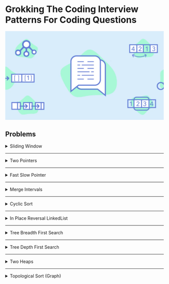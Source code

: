 # Grokking The Coding Interview Patterns For Coding Questions

![[Grokking The Coding Interview Patterns For Coding Questions]](Educitive.io.webp)

## Problems

<details>
<summary>Sliding Window</summary>

| #   | Problem                                               | Topic                             | Language                                                                                                                                                                                                                                                                                                                                                                             |
|-----|-------------------------------------------------------|-----------------------------------|--------------------------------------------------------------------------------------------------------------------------------------------------------------------------------------------------------------------------------------------------------------------------------------------------------------------------------------------------------------------------------------|
| 1   | Average of all contiguous sub arrays of size K        | Arrays & Sliding Window           | [java](https://github.com/EbrahimMohamed2611/Grokking-The-Coding-Interview-Patterns-For-Coding-Questions/blob/main/src/main/java/io/educative/patternSlidingWindow/AverageOfAllContiguousSubArraysOfSizeK.java)                                                                                                                                                                      |
| 2   | Maximum Sum Subarray of Size K                        | Arrays & Sliding Window           | [java](https://github.com/EbrahimMohamed2611/Grokking-The-Coding-Interview-Patterns-For-Coding-Questions/blob/main/src/main/java/io/educative/patternSlidingWindow/MaximumSumSubArrayOfSizeK.java) [C++](https://github.com/EbrahimMohamed2611/Grokking-The-Coding-Interview-Patterns-For-Coding-Questions/blob/main/Using%20C%2B%2B/Sliding%20Window/MaximumSumSubarrayOfSizeK.cpp) |
| 3   | Smallest Subarray with a given sum                    | Arrays & Sliding Window           | [java](https://github.com/EbrahimMohamed2611/Grokking-The-Coding-Interview-Patterns-For-Coding-Questions/blob/main/src/main/java/io/educative/patternSlidingWindow/SmallestSubarrayWithAGivenSum.java)                                                                                                                                                                               |
| 4   | Longest Substring with K Distinct Characters          | Arrays & Hashing & Sliding Window | [java](https://github.com/EbrahimMohamed2611/Grokking-The-Coding-Interview-Patterns-For-Coding-Questions/blob/main/src/main/java/io/educative/patternSlidingWindow/LongestSubstringWithKDistinctCharacters.java)                                                                                                                                                                     |
| 5   | Fruits Into Baskets                                   | Arrays & Hashing & Sliding Window | [java](https://github.com/EbrahimMohamed2611/Grokking-The-Coding-Interview-Patterns-For-Coding-Questions/blob/main/src/main/java/io/educative/patternSlidingWindow/FruitsIntoBaskets.java)                                                                                                                                                                                           |
| 6   | Longest Substring Without Repeating Characters        | Arrays & Hashing & Sliding Window | [java](https://github.com/EbrahimMohamed2611/Grokking-The-Coding-Interview-Patterns-For-Coding-Questions/blob/main/src/main/java/io/educative/patternSlidingWindow/LongestSubstringWithoutRepeatingCharacters.java)                                                                                                                                                                  |

</details>

---
<details>
<summary>Two Pointers</summary>

| #   | Problem                             | Topic                           | Language |
|-----|-------------------------------------|---------------------------------|----------|
| 1   | Pair with Target Sum                | Arrays & Two Pointers & Hashing | java     |
| 2   | Remove Duplicates From Sorted Array | Arrays & Two Pointers           | java     |
| 3   | Remove Element From UnSorted Array  | Arrays & Two Pointers           | java     |
| 4   | Squaring a Sorted Array             | Arrays & Two Pointers           | java     |
| 5   | Triplet Sum to Zero                 | Arrays & Two Pointers           | java     |
| 6   | Three Sum Closest                   | Arrays & Two Pointers           | java     |

</details>

---
<details>
<summary>Fast Slow Pointer</summary>

| #   | Problem          | Topic                           | Language |
|-----|------------------|---------------------------------|----------|
| 1   | LinkedList Cycle | LinkedList & Fast Slow Pointers | java     |
| 2   | Length Of Cycle  | LinkedList & Fast Slow Pointers | java     |
| 3   | Happy Number     | Math & Fast Slow Pointers       | java     |


</details>

---
<details>
<summary>Merge Intervals</summary>

| #   | Problem                  | Topic            | Language |
|-----|--------------------------|------------------|----------|
| 1   | Merge Intervals          | Arrays Intervals | java     |
| 2   | Insert Interval          | Arrays Intervals | java     |
| 3   | Intervals Intersection   | Arrays Intervals | java     |
| 4   | Conflicting Appointments | Arrays Intervals | java     |


</details>

---
<details>
<summary>Cyclic Sort</summary>

| #   | Problem    | Topic              | Language |
|-----|------------|--------------------|----------|
| 1   | Cycle Sort | Arrays Cyclic Sort | java     |


</details>

---
<details>
<summary>In Place Reversal LinkedList</summary>

| #   | Problem                                                                                | Topic      | Language |
|-----|----------------------------------------------------------------------------------------|------------|----------|
| 1   | Reverse Linked List                                                                    | LinkedList | java     |
| 2   | Reverse Sub list                                                                       | LinkedList | java     |
| 3   | Reverse First K Elements                                                               | LinkedList | java     |
| 4   | Reverse Every K Elements                                                               | LinkedList | java     |
| 4-1 | [25.Reverse Nodes in k-Group](https://leetcode.com/problems/reverse-nodes-in-k-group/) | LinkedList | java     |


</details>

---
<details>
<summary>Tree Breadth First Search</summary>

| #   | Problem                                      | Topic    | Language |
|-----|----------------------------------------------|----------|----------|
| 1   | Binary Tree Level Order Traversal            | Tree BFS | java     |
| 2   | Reverse Level Order Traversal                | Tree BFS | java     |
| 3   | Minimum Depth of a Binary Tree               | Tree BFS | java     |
| 4   | Maximum Depth of a Binary Tree               | Tree BFS | java     |
| 5   | Zigzag Traversal                             | Tree BFS | java     |
| 6   | Right View of a Binary Tree                  | Tree BFS | java     |
| 7   | Left View of a Binary Tree                   | Tree BFS | java     |
| 8   | Level Averages in a Binary Tree              | Tree BFS | java     |
| 9   | largest value on each level of a binary tree | Tree BFS | java     |
| 10  | Level Order Successor                        | Tree BFS | java     |

</details>

---
<details>
<summary>Tree Depth First Search</summary>

| #   | Problem              | Topic    | Language |
|-----|----------------------|----------|----------|
| 1   | Binary Tree Path Sum | Tree DFS | java     |
| 2   | All Paths for a Sum  | Tree DFS | java     |
| 3   | Sum of Path Numbers  | Tree DFS | java     |
| 4   | Tree Diameter        | Tree DFS | java     |


</details>

---
<details>
<summary>Two Heaps </summary>

| #   | Problem                            | Topic                    | Language |
|-----|------------------------------------|--------------------------|----------|
| 1   | Find the Median of a Number Stream | Two Heaps Priority Queue | java     |



</details>

---
<details>
<summary>Topological Sort (Graph) </summary>

| #   | Problem          | Topic                      | Language |
|-----|------------------|----------------------------|----------|
| 1   | Topological Sort | Graph Topological-Sort DFS | java     |



</details>